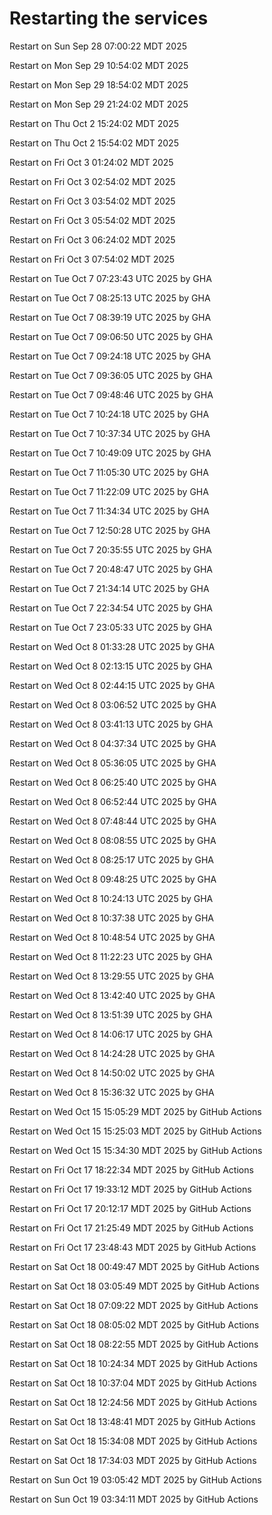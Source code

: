 # Restarting the services

Restart on Sun Sep 28 07:00:22 MDT 2025

Restart on Mon Sep 29 10:54:02 MDT 2025

Restart on Mon Sep 29 18:54:02 MDT 2025

Restart on Mon Sep 29 21:24:02 MDT 2025

Restart on Thu Oct  2 15:24:02 MDT 2025

Restart on Thu Oct  2 15:54:02 MDT 2025

Restart on Fri Oct  3 01:24:02 MDT 2025

Restart on Fri Oct  3 02:54:02 MDT 2025

Restart on Fri Oct  3 03:54:02 MDT 2025

Restart on Fri Oct  3 05:54:02 MDT 2025

Restart on Fri Oct  3 06:24:02 MDT 2025

Restart on Fri Oct  3 07:54:02 MDT 2025

Restart on Tue Oct  7 07:23:43 UTC 2025 by GHA

Restart on Tue Oct  7 08:25:13 UTC 2025 by GHA

Restart on Tue Oct  7 08:39:19 UTC 2025 by GHA

Restart on Tue Oct  7 09:06:50 UTC 2025 by GHA

Restart on Tue Oct  7 09:24:18 UTC 2025 by GHA

Restart on Tue Oct  7 09:36:05 UTC 2025 by GHA

Restart on Tue Oct  7 09:48:46 UTC 2025 by GHA

Restart on Tue Oct  7 10:24:18 UTC 2025 by GHA

Restart on Tue Oct  7 10:37:34 UTC 2025 by GHA

Restart on Tue Oct  7 10:49:09 UTC 2025 by GHA

Restart on Tue Oct  7 11:05:30 UTC 2025 by GHA

Restart on Tue Oct  7 11:22:09 UTC 2025 by GHA

Restart on Tue Oct  7 11:34:34 UTC 2025 by GHA

Restart on Tue Oct  7 12:50:28 UTC 2025 by GHA

Restart on Tue Oct  7 20:35:55 UTC 2025 by GHA

Restart on Tue Oct  7 20:48:47 UTC 2025 by GHA

Restart on Tue Oct  7 21:34:14 UTC 2025 by GHA

Restart on Tue Oct  7 22:34:54 UTC 2025 by GHA

Restart on Tue Oct  7 23:05:33 UTC 2025 by GHA

Restart on Wed Oct  8 01:33:28 UTC 2025 by GHA

Restart on Wed Oct  8 02:13:15 UTC 2025 by GHA

Restart on Wed Oct  8 02:44:15 UTC 2025 by GHA

Restart on Wed Oct  8 03:06:52 UTC 2025 by GHA

Restart on Wed Oct  8 03:41:13 UTC 2025 by GHA

Restart on Wed Oct  8 04:37:34 UTC 2025 by GHA

Restart on Wed Oct  8 05:36:05 UTC 2025 by GHA

Restart on Wed Oct  8 06:25:40 UTC 2025 by GHA

Restart on Wed Oct  8 06:52:44 UTC 2025 by GHA

Restart on Wed Oct  8 07:48:44 UTC 2025 by GHA

Restart on Wed Oct  8 08:08:55 UTC 2025 by GHA

Restart on Wed Oct  8 08:25:17 UTC 2025 by GHA

Restart on Wed Oct  8 09:48:25 UTC 2025 by GHA

Restart on Wed Oct  8 10:24:13 UTC 2025 by GHA

Restart on Wed Oct  8 10:37:38 UTC 2025 by GHA

Restart on Wed Oct  8 10:48:54 UTC 2025 by GHA

Restart on Wed Oct  8 11:22:23 UTC 2025 by GHA

Restart on Wed Oct  8 13:29:55 UTC 2025 by GHA

Restart on Wed Oct  8 13:42:40 UTC 2025 by GHA

Restart on Wed Oct  8 13:51:39 UTC 2025 by GHA

Restart on Wed Oct  8 14:06:17 UTC 2025 by GHA

Restart on Wed Oct  8 14:24:28 UTC 2025 by GHA

Restart on Wed Oct  8 14:50:02 UTC 2025 by GHA

Restart on Wed Oct  8 15:36:32 UTC 2025 by GHA

Restart on Wed Oct 15 15:05:29 MDT 2025 by GitHub Actions

Restart on Wed Oct 15 15:25:03 MDT 2025 by GitHub Actions

Restart on Wed Oct 15 15:34:30 MDT 2025 by GitHub Actions

Restart on Fri Oct 17 18:22:34 MDT 2025 by GitHub Actions

Restart on Fri Oct 17 19:33:12 MDT 2025 by GitHub Actions

Restart on Fri Oct 17 20:12:17 MDT 2025 by GitHub Actions

Restart on Fri Oct 17 21:25:49 MDT 2025 by GitHub Actions

Restart on Fri Oct 17 23:48:43 MDT 2025 by GitHub Actions

Restart on Sat Oct 18 00:49:47 MDT 2025 by GitHub Actions

Restart on Sat Oct 18 03:05:49 MDT 2025 by GitHub Actions

Restart on Sat Oct 18 07:09:22 MDT 2025 by GitHub Actions

Restart on Sat Oct 18 08:05:02 MDT 2025 by GitHub Actions

Restart on Sat Oct 18 08:22:55 MDT 2025 by GitHub Actions

Restart on Sat Oct 18 10:24:34 MDT 2025 by GitHub Actions

Restart on Sat Oct 18 10:37:04 MDT 2025 by GitHub Actions

Restart on Sat Oct 18 12:24:56 MDT 2025 by GitHub Actions

Restart on Sat Oct 18 13:48:41 MDT 2025 by GitHub Actions

Restart on Sat Oct 18 15:34:08 MDT 2025 by GitHub Actions

Restart on Sat Oct 18 17:34:03 MDT 2025 by GitHub Actions

Restart on Sun Oct 19 03:05:42 MDT 2025 by GitHub Actions

Restart on Sun Oct 19 03:34:11 MDT 2025 by GitHub Actions
